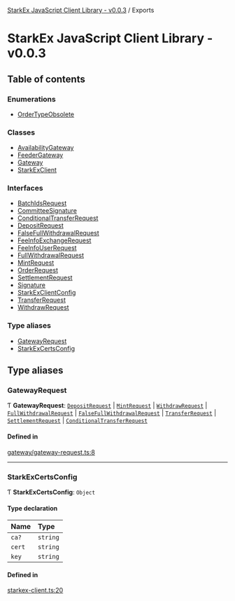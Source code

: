 [StarkEx JavaScript Client Library - v0.0.3](README.md) / Exports

# StarkEx JavaScript Client Library - v0.0.3

## Table of contents

### Enumerations

- [OrderTypeObsolete](enums/OrderTypeObsolete.md)

### Classes

- [AvailabilityGateway](classes/AvailabilityGateway.md)
- [FeederGateway](classes/FeederGateway.md)
- [Gateway](classes/Gateway.md)
- [StarkExClient](classes/StarkExClient.md)

### Interfaces

- [BatchIdsRequest](interfaces/BatchIdsRequest.md)
- [CommitteeSignature](interfaces/CommitteeSignature.md)
- [ConditionalTransferRequest](interfaces/ConditionalTransferRequest.md)
- [DepositRequest](interfaces/DepositRequest.md)
- [FalseFullWithdrawalRequest](interfaces/FalseFullWithdrawalRequest.md)
- [FeeInfoExchangeRequest](interfaces/FeeInfoExchangeRequest.md)
- [FeeInfoUserRequest](interfaces/FeeInfoUserRequest.md)
- [FullWithdrawalRequest](interfaces/FullWithdrawalRequest.md)
- [MintRequest](interfaces/MintRequest.md)
- [OrderRequest](interfaces/OrderRequest.md)
- [SettlementRequest](interfaces/SettlementRequest.md)
- [Signature](interfaces/Signature.md)
- [StarkExClientConfig](interfaces/StarkExClientConfig.md)
- [TransferRequest](interfaces/TransferRequest.md)
- [WithdrawRequest](interfaces/WithdrawRequest.md)

### Type aliases

- [GatewayRequest](modules.md#gatewayrequest)
- [StarkExCertsConfig](modules.md#starkexcertsconfig)

## Type aliases

### GatewayRequest

Ƭ **GatewayRequest**: [`DepositRequest`](interfaces/DepositRequest.md) \| [`MintRequest`](interfaces/MintRequest.md) \| [`WithdrawRequest`](interfaces/WithdrawRequest.md) \| [`FullWithdrawalRequest`](interfaces/FullWithdrawalRequest.md) \| [`FalseFullWithdrawalRequest`](interfaces/FalseFullWithdrawalRequest.md) \| [`TransferRequest`](interfaces/TransferRequest.md) \| [`SettlementRequest`](interfaces/SettlementRequest.md) \| [`ConditionalTransferRequest`](interfaces/ConditionalTransferRequest.md)

#### Defined in

[gateway/gateway-request.ts:8](https://github.com/starkware-libs/starkex-js/blob/cb9862d/src/lib/gateway/gateway-request.ts#L8)

___

### StarkExCertsConfig

Ƭ **StarkExCertsConfig**: `Object`

#### Type declaration

| Name | Type |
| :------ | :------ |
| `ca?` | `string` |
| `cert` | `string` |
| `key` | `string` |

#### Defined in

[starkex-client.ts:20](https://github.com/starkware-libs/starkex-js/blob/cb9862d/src/lib/starkex-client.ts#L20)
